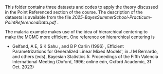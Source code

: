 This folder contains three datasets and codes to apply the theory discussed in the Point Referenced section of the course. The description of the datasets is available from the file _2025-BayesSummerSchool-Practicum-PointReferencedData.pdf_ .

The malaria example makes use of the idea of hierarchical centering to make the MCMC more efficient. One reference on hierarchical centering is 
 - Gelfand, A E, S K Sahu , and B P Carlin (1996) , Efficient Parametrizations for Generalized Linear Mixed Models', in J M Bernardo, and others (eds), Bayesian Statistics 5: Proceedings of the Fifth Valencia International Meeting (Oxford, 1996; online edn, Oxford Academic, 31 Oct. 2023)

